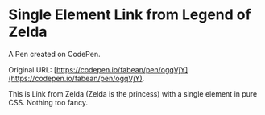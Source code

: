 # Single Element Link from Legend of Zelda

A Pen created on CodePen.

Original URL: [https://codepen.io/fabean/pen/ogqVjY](https://codepen.io/fabean/pen/ogqVjY).

This is Link from Zelda (Zelda is the princess) with a single element in pure CSS. Nothing too fancy.